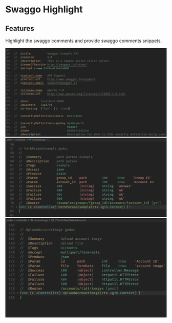 # Swaggo Highlight

## Features

Highlight the swaggo comments and provide swaggo comments snippets.

![basic example](./resources/basic.png)
![api example1](./resources/api.png)
![api example2](./resources/api2.png)
